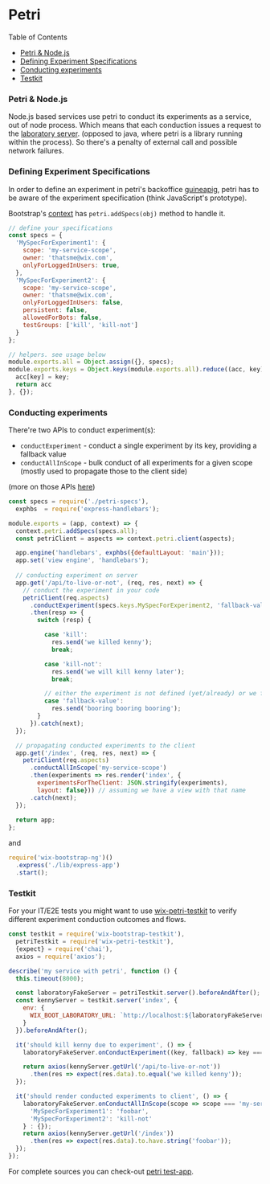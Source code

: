 # Petri

Table of Contents
<!-- ⛔️ AUTO-GENERATED-CONTENT:START (TOC) -->
  * [Petri & Node.js](#petri--nodejs)
  * [Defining Experiment Specifications](#defining-experiment-specifications)
  * [Conducting experiments](#conducting-experiments)
  * [Testkit](#testkit)
<!-- ⛔️ AUTO-GENERATED-CONTENT:START (TOC) -->
<!-- ⛔️ AUTO-GENERATED-CONTENT:END -->

### Petri & Node.js
Node.js based services use petri to conduct its experiments as a service, out of node process. 
Which means that each conduction issues a request to the [laboratory server](https://github.com/wix-private/wix-petri/tree/master/wix-laboratory-server). 
(opposed to java, where petri is a library running within the process). So there's a penalty of external call and possible 
network failures.

### Defining Experiment Specifications
In order to define an experiment in petri's backoffice [guineapig](https://guineapig.wix.com/home/),
petri has to be aware of the experiment specification (think JavaScript's prototype). 

Bootstrap's [context](../wix-bootstrap-ng/README.md#context) has `petri.addSpecs(obj)` method to handle it.

<!-- ⛔️ AUTO-GENERATED-CONTENT:START (CODE:src=../test-apps/petri/lib/petri-specs.js) -->
<!-- The below code snippet is automatically added from ../test-apps/petri/lib/petri-specs.js -->
```js
// define your specifications
const specs = {
  'MySpecForExperiment1': {
    scope: 'my-service-scope',
    owner: 'thatsme@wix.com',
    onlyForLoggedInUsers: true,
  },
  'MySpecForExperiment2': {
    scope: 'my-service-scope',
    owner: 'thatsme@wix.com',
    onlyForLoggedInUsers: false,
    persistent: false,
    allowedForBots: false,
    testGroups: ['kill', 'kill-not']
  }
};

// helpers. see usage below
module.exports.all = Object.assign({}, specs);
module.exports.keys = Object.keys(module.exports.all).reduce((acc, key) => {
  acc[key] = key;
  return acc
}, {});
```
<!-- ⛔️ AUTO-GENERATED-CONTENT:START (CODE:src=../test-apps/petri/lib/petri-specs.js) -->
<!-- ⛔️ AUTO-GENERATED-CONTENT:END -->

### Conducting experiments
There're two APIs to conduct experiment(s):
- `conductExperiment` - conduct a single experiment by its key, providing a fallback value
- `conductAllInScope` - bulk conduct of all experiments for a given scope (mostly used to propagate those to the client side)

(more on those APIs [here](../../petri/wix-petri-client/README.md#api))

<!-- ⛔️ AUTO-GENERATED-CONTENT:START (CODE:src=../test-apps/petri/lib/express-app.js) -->
<!-- The below code snippet is automatically added from ../test-apps/petri/lib/express-app.js -->
```js
const specs = require('./petri-specs'),
  exphbs  = require('express-handlebars');

module.exports = (app, context) => {
  context.petri.addSpecs(specs.all);
  const petriClient = aspects => context.petri.client(aspects);

  app.engine('handlebars', exphbs({defaultLayout: 'main'}));
  app.set('view engine', 'handlebars');
  
  // conducting experiment on server        
  app.get('/api/to-live-or-not', (req, res, next) => {
    // conduct the experiment in your code
    petriClient(req.aspects)
      .conductExperiment(specs.keys.MySpecForExperiment2, 'fallback-value')
      .then(resp => {
        switch (resp) {

          case 'kill':
            res.send('we killed kenny');
            break;

          case 'kill-not':
            res.send('we will kill kenny later');
            break;

          // either the experiment is not defined (yet/already) or we failed to talk to the laboratory server
          case 'fallback-value':
            res.send('booring booring booring');
        }
      }).catch(next);
  });

  // propagating conducted experiments to the client
  app.get('/index', (req, res, next) => {
    petriClient(req.aspects)
      .conductAllInScope('my-service-scope')
      .then(experiments => res.render('index', {
        experimentsForTheClient: JSON.stringify(experiments),
        layout: false})) // assuming we have a view with that name
      .catch(next);
  });
  
  return app;
};
```
<!-- ⛔️ AUTO-GENERATED-CONTENT:START (CODE:src=../test-apps/petri/lib/express-app.js) -->
<!-- ⛔️ AUTO-GENERATED-CONTENT:END -->

and

<!-- ⛔️ AUTO-GENERATED-CONTENT:START (CODE:src=../test-apps/petri/index.js) -->
<!-- The below code snippet is automatically added from ../test-apps/petri/index.js -->
```js
require('wix-bootstrap-ng')()
  .express('./lib/express-app')
  .start();
```
<!-- ⛔️ AUTO-GENERATED-CONTENT:START (CODE:src=../test-apps/petri/index.js) -->
<!-- ⛔️ AUTO-GENERATED-CONTENT:END -->


### Testkit
For your IT/E2E tests you might want to use [wix-petri-testkit](../../petri/wix-petri-testkit/README.md) to verify 
different experiment conduction outcomes and flows.

<!-- ⛔️ AUTO-GENERATED-CONTENT:START (CODE:src=../test-apps/petri/test/express-app.it.js) -->
<!-- The below code snippet is automatically added from ../test-apps/petri/test/express-app.it.js -->
```js
const testkit = require('wix-bootstrap-testkit'),
  petriTestkit = require('wix-petri-testkit'),
  {expect} = require('chai'),
  axios = require('axios');

describe('my service with petri', function () {
  this.timeout(8000);

  const laboratoryFakeServer = petriTestkit.server().beforeAndAfter();
  const kennyServer = testkit.server('index', {
    env: {
      WIX_BOOT_LABORATORY_URL: `http://localhost:${laboratoryFakeServer.getPort()}`
    }
  }).beforeAndAfter();

  it('should kill kenny due to experiment', () => {
    laboratoryFakeServer.onConductExperiment((key, fallback) => key === 'MySpecForExperiment2' ? 'kill' : fallback);

    return axios(kennyServer.getUrl('/api/to-live-or-not'))
      .then(res => expect(res.data).to.equal('we killed kenny'));
  });

  it('should render conducted experiments to client', () => {
    laboratoryFakeServer.onConductAllInScope(scope => scope === 'my-service-scope' ? {
      'MySpecForExperiment1': 'foobar',
      'MySpecForExperiment2': 'kill-not'
    } : {});
    return axios(kennyServer.getUrl('/index'))
      .then(res => expect(res.data).to.have.string('foobar'));
  });
});
```
<!-- ⛔️ AUTO-GENERATED-CONTENT:START (CODE:src=../test-apps/petri/test/express-app.it.js) -->
<!-- ⛔️ AUTO-GENERATED-CONTENT:END -->

For complete sources you can check-out [petri test-app](../test-apps/petri).